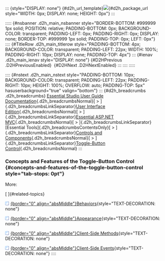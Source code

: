 ::: {style="DISPLAY: none"}
[](ms-xhelp:///?Id=d2h_url_template){#d2h_url_template}![](!package_url!){#d2h_package_url style="WIDTH: 0px; DISPLAY: none; HEIGHT: 0px"}
:::

::::: {#nsbanner .d2h_main_nsbanner style="BORDER-BOTTOM: #999999 1px solid; POSITION: relative; PADDING-BOTTOM: 0px; BACKGROUND-COLOR: transparent; PADDING-LEFT: 0px; PADDING-RIGHT: 0px; DISPLAY: none; BORDER-TOP: #999999 1px solid; PADDING-TOP: 0px; LEFT: 0px"}
:::: {#TitleRow .d2h_main_titlerow style="PADDING-BOTTOM: 4px; BACKGROUND-COLOR: transparent; PADDING-LEFT: 22px; WIDTH: 100%; PADDING-RIGHT: 10px; DISPLAY: none; PADDING-TOP: 4px"}
::: {#ienav .d2h_main_ienav style="DISPLAY: none"}
[](ms-xhelp:///?Id=04365af1-6a05-479c-a703-4c530e4534a7){#D2HPrevious .D2HPreviousEnabled}  [](ms-xhelp:///?Id=94b7c290-979a-4cd5-a731-2790fa7b2a94){#D2HNext .D2HNextEnabled}
:::
::::
:::::

:::: {#nstext .d2h_main_nstext style="PADDING-BOTTOM: 10px; BACKGROUND-COLOR: transparent; PADDING-LEFT: 22px; PADDING-RIGHT: 10px; HEIGHT: 100%; OVERFLOW: auto; PADDING-TOP: 5px" hasuserbackground="true" valign="bottom"}
::: {#d2h_breadcrumbs .d2h_breadcrumbs}
[Essential Studio User Guide Documentation](ms-xhelp:///?Id=12457748-09e3-4d74-a240-8e049cedf030){.d2h_breadcrumbsNormal}[ \> ]{.d2h_breadcrumbsLinkSeparator}[User Interface Edition](ms-xhelp:///?Id=c29296b7-531c-413b-a0ec-488ca1f7f669){.d2h_breadcrumbsNormal}[ \> ]{.d2h_breadcrumbsLinkSeparator}[Essential ASP.NET MVC](ms-xhelp:///?Id=4b14e7d1-65c4-4f67-b1aa-2c37709905a5){.d2h_breadcrumbsNormal}[ \> ]{.d2h_breadcrumbsLinkSeparator}[Essential Tools]{.d2h_breadcrumbsContentsOnly}[ \> ]{.d2h_breadcrumbsLinkSeparator}[Controls and Components](ms-xhelp:///?Id=f0af2fff-6f00-4ca4-85a6-54e41ac5dc96){.d2h_breadcrumbsNormal}[ \> ]{.d2h_breadcrumbsLinkSeparator}[Toggle-Button Control](ms-xhelp:///?Id=3bbc8d2e-a9ed-455d-85ce-4f20c14f6bac){.d2h_breadcrumbsNormal}
:::

### Concepts and Features of the Toggle-Button Control {#concepts-and-features-of-the-toggle-button-control style="tab-stops: 0pt"}

More:

[ ]{#related-topics}

[![](button.gif){border="0" align="absMiddle"}Behaviors](ms-xhelp:///?Id=684b1ddd-fa91-49cc-8fac-d52b541d7c18){style="TEXT-DECORATION: none"}

[![](button.gif){border="0" align="absMiddle"}Appearance](ms-xhelp:///?Id=076969fd-ed06-4b73-b589-4f2826b87918){style="TEXT-DECORATION: none"}

[![](button.gif){border="0" align="absMiddle"}Client-Side Methods](ms-xhelp:///?Id=a03313e1-0fc5-4bd5-9a1f-c6528e938848){style="TEXT-DECORATION: none"}

[![](button.gif){border="0" align="absMiddle"}Client-Side Events](ms-xhelp:///?Id=92c5c7e8-696b-43e7-806c-159a493598c1){style="TEXT-DECORATION: none"}
::::
